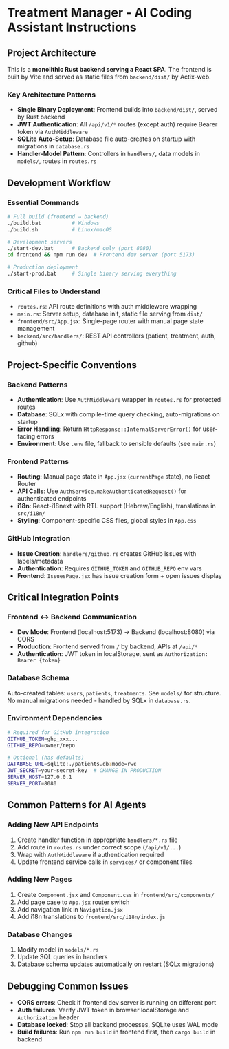 # Treatment Manager - AI Coding Assistant Instructions

## Project Architecture

This is a **monolithic Rust backend serving a React SPA**. The frontend is built by Vite and served as static files from `backend/dist/` by Actix-web.

### Key Architecture Patterns

- **Single Binary Deployment**: Frontend builds into `backend/dist/`, served by Rust backend
- **JWT Authentication**: All `/api/v1/*` routes (except auth) require Bearer token via `AuthMiddleware`
- **SQLite Auto-Setup**: Database file auto-creates on startup with migrations in `database.rs`
- **Handler-Model Pattern**: Controllers in `handlers/`, data models in `models/`, routes in `routes.rs`

## Development Workflow

### Essential Commands

```bash
# Full build (frontend → backend)
./build.bat          # Windows
./build.sh           # Linux/macOS

# Development servers
./start-dev.bat      # Backend only (port 8080)
cd frontend && npm run dev  # Frontend dev server (port 5173)

# Production deployment
./start-prod.bat     # Single binary serving everything
```

### Critical Files to Understand

- `routes.rs`: API route definitions with auth middleware wrapping
- `main.rs`: Server setup, database init, static file serving from `dist/`
- `frontend/src/App.jsx`: Single-page router with manual page state management
- `backend/src/handlers/`: REST API controllers (patient, treatment, auth, github)

## Project-Specific Conventions

### Backend Patterns

- **Authentication**: Use `AuthMiddleware` wrapper in `routes.rs` for protected routes
- **Database**: SQLx with compile-time query checking, auto-migrations on startup
- **Error Handling**: Return `HttpResponse::InternalServerError()` for user-facing errors
- **Environment**: Use `.env` file, fallback to sensible defaults (see `main.rs`)

### Frontend Patterns

- **Routing**: Manual page state in `App.jsx` (`currentPage` state), no React Router
- **API Calls**: Use `AuthService.makeAuthenticatedRequest()` for authenticated endpoints
- **i18n**: React-i18next with RTL support (Hebrew/English), translations in `src/i18n/`
- **Styling**: Component-specific CSS files, global styles in `App.css`

### GitHub Integration

- **Issue Creation**: `handlers/github.rs` creates GitHub issues with labels/metadata
- **Authentication**: Requires `GITHUB_TOKEN` and `GITHUB_REPO` env vars
- **Frontend**: `IssuesPage.jsx` has issue creation form + open issues display

## Critical Integration Points

### Frontend ↔ Backend Communication

- **Dev Mode**: Frontend (localhost:5173) → Backend (localhost:8080) via CORS
- **Production**: Frontend served from `/` by backend, APIs at `/api/*`
- **Authentication**: JWT token in localStorage, sent as `Authorization: Bearer {token}`

### Database Schema

Auto-created tables: `users`, `patients`, `treatments`. See `models/` for structure.
No manual migrations needed - handled by SQLx in `database.rs`.

### Environment Dependencies

```bash
# Required for GitHub integration
GITHUB_TOKEN=ghp_xxx...
GITHUB_REPO=owner/repo

# Optional (has defaults)
DATABASE_URL=sqlite:./patients.db?mode=rwc
JWT_SECRET=your-secret-key  # CHANGE IN PRODUCTION
SERVER_HOST=127.0.0.1
SERVER_PORT=8080
```

## Common Patterns for AI Agents

### Adding New API Endpoints

1. Create handler function in appropriate `handlers/*.rs` file
2. Add route in `routes.rs` under correct scope (`/api/v1/...`)
3. Wrap with `AuthMiddleware` if authentication required
4. Update frontend service calls in `services/` or component files

### Adding New Pages

1. Create `Component.jsx` and `Component.css` in `frontend/src/components/`
2. Add page case to `App.jsx` router switch
3. Add navigation link in `Navigation.jsx`
4. Add i18n translations to `frontend/src/i18n/index.js`

### Database Changes

1. Modify model in `models/*.rs`
2. Update SQL queries in handlers
3. Database schema updates automatically on restart (SQLx migrations)

## Debugging Common Issues

- **CORS errors**: Check if frontend dev server is running on different port
- **Auth failures**: Verify JWT token in browser localStorage and `Authorization` header
- **Database locked**: Stop all backend processes, SQLite uses WAL mode
- **Build failures**: Run `npm run build` in frontend first, then `cargo build` in backend
